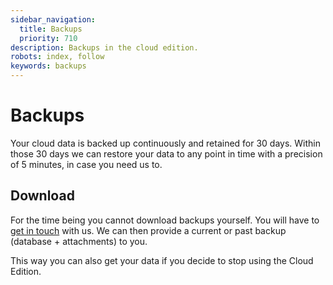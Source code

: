 ```yaml
---
sidebar_navigation:
  title: Backups
  priority: 710
description: Backups in the cloud edition.
robots: index, follow
keywords: backups
---
```


# Backups

Your cloud data is backed up continuously and retained for 30 days.
Within those 30 days we can restore your data to any point in time with a precision of 5 minutes, in case you need us to.

## Download

For the time being you cannot download backups yourself.
You will have to [get in touch](mailto:support@openproject.com) with us.
We can then provide a current or past backup (database + attachments) to you.

This way you can also get your data if you decide to stop using the Cloud Edition.
